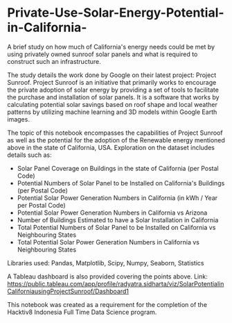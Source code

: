 # Private-Use-Solar-Energy-Potential-in-California-
A brief study on how much of California's energy needs could be met by using privately owned sunroof solar panels and what is required to construct such an infrastructure. 

The study details the work done by Google on their latest project: Project Sunroof. 
Project Sunroof is an initiative that primarily works to encourage the private adoption of solar energy by providing a set of tools to facilitate the purchase and installation of solar panels. 
It is a software that works by calculating potential solar savings based on roof shape and local weather patterns by utilizing machine learning and 3D models within Google Earth images.

The topic of this notebook encompasses the capabilities of Project Sunroof as well as the potential for the adoption of the Renewable energy mentioned above in the state of California, USA.
Exploration on the dataset includes details such as:
- Solar Panel Coverage on Buildings in the state of California (per Postal Code)
- Potential Numbers of Solar Panel to be Installed on California's Buildings (per Postal Code)
- Potential Solar Power Generation Numbers in California (in kWh / Year per Postal Code)
- Potential Solar Power Generation Numbers in California vs Arizona
- Number of Buildings Estimated to have a Solar Installation in California
- Total Potential Numbers of Solar Panel to be Installed on California vs Neighbouring States
- Total Potential Solar Power Generation Numbers in California vs Neighbouring States

Libraries used: Pandas, Matplotlib, Scipy, Numpy, Seaborn, Statistics

A Tableau dashboard is also provided covering the points above.
Link: https://public.tableau.com/app/profile/radyatra.sidharta/viz/SolarPotentialinCaliforniausingProjectSunroof/Dashboard1

This notebook was created as a requirement for the completion of the Hacktiv8 Indonesia Full Time Data Science program.
